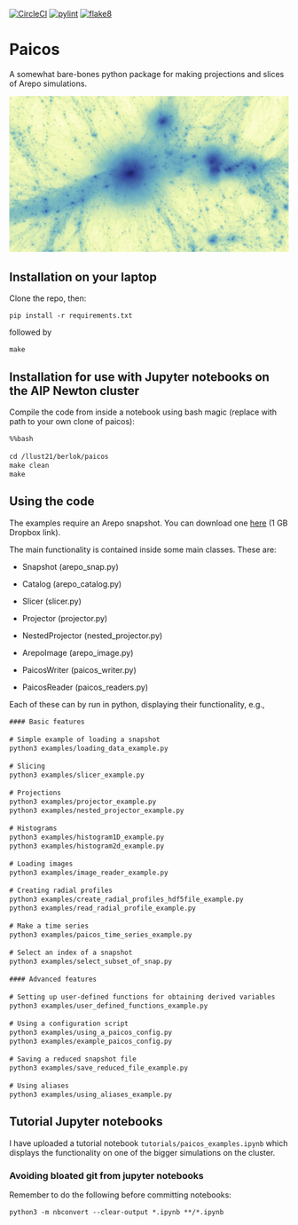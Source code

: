 [![CircleCI](https://dl.circleci.com/status-badge/img/gh/tberlok/paicos/tree/main.svg?style=svg&circle-token=dbdb37aa907d919a167a8ef5ccf197c0d358c300)](https://dl.circleci.com/status-badge/redirect/gh/tberlok/paicos/tree/main)
[![pylint](https://github.com/tberlok/paicos/actions/workflows/pylint.yml/badge.svg)](
https://github.com/tberlok/paicos/actions/workflows/pylint.yml)
[![flake8](https://github.com/tberlok/paicos/actions/workflows/flake8.yml/badge.svg)](
https://github.com/tberlok/paicos/actions/workflows/flake8.yml)


# Paicos

A somewhat bare-bones python package for making projections and slices of
Arepo simulations.

<img src="images/Z24_snap130_wide_projection_notnested.jpg" width="auto">


## Installation on your laptop

Clone the repo, then:

```
pip install -r requirements.txt
```
followed by
```
make
```

## Installation for use with Jupyter notebooks on the AIP Newton cluster

Compile the code from inside a notebook using bash magic (replace with
path to your own clone of paicos):

```
%%bash

cd /llust21/berlok/paicos
make clean
make
```

## Using the code

The examples require an Arepo snapshot. You can download one [here](https://www.dropbox.com/sh/xdmqpc72jprtfs7/AADTmM12Zqc4K5--R5OTb4oCa?dl=0) (1 GB Dropbox link).

The main functionality is contained inside some main classes. These are:

- Snapshot (arepo_snap.py)

- Catalog (arepo_catalog.py)

- Slicer (slicer.py)

- Projector (projector.py)

- NestedProjector (nested_projector.py)

- ArepoImage (arepo_image.py)

- PaicosWriter (paicos_writer.py)

- PaicosReader (paicos_readers.py)

Each of these can by run in python, displaying their functionality, e.g.,

```
#### Basic features

# Simple example of loading a snapshot
python3 examples/loading_data_example.py

# Slicing
python3 examples/slicer_example.py

# Projections
python3 examples/projector_example.py
python3 examples/nested_projector_example.py

# Histograms
python3 examples/histogram1D_example.py
python3 examples/histogram2d_example.py

# Loading images
python3 examples/image_reader_example.py

# Creating radial profiles
python3 examples/create_radial_profiles_hdf5file_example.py
python3 examples/read_radial_profile_example.py

# Make a time series
python3 examples/paicos_time_series_example.py

# Select an index of a snapshot
python3 examples/select_subset_of_snap.py

#### Advanced features

# Setting up user-defined functions for obtaining derived variables
python3 examples/user_defined_functions_example.py

# Using a configuration script
python3 examples/using_a_paicos_config.py
python3 examples/example_paicos_config.py

# Saving a reduced snapshot file
python3 examples/save_reduced_file_example.py

# Using aliases
python3 examples/using_aliases_example.py
```

## Tutorial Jupyter notebooks

I have uploaded a tutorial notebook `tutorials/paicos_examples.ipynb` which
displays the functionality on one of the bigger simulations on the cluster.

### Avoiding bloated git from jupyter notebooks

Remember to do the following before committing notebooks:
```
python3 -m nbconvert --clear-output *.ipynb **/*.ipynb
```



